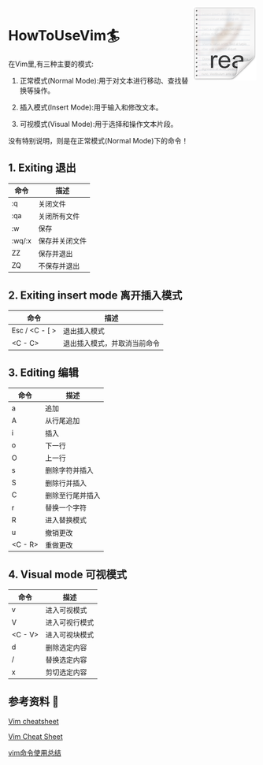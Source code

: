 <img src="./pics/icon.png" align="right" />

# HowToUseVim🏄

在Vim里,有三种主要的模式:

1. 正常模式(Normal Mode):用于对文本进行移动、查找替换等操作。

2. 插入模式(Insert Mode):用于输入和修改文本。

3. 可视模式(Visual Mode):用于选择和操作文本片段。

没有特别说明，则是在正常模式(Normal Mode)下的命令！

## 1. Exiting 退出

| 命令   | 描述                           |
| ------ | ------------------------------ |
| :q     | 关闭文件                       |
| :qa    | 关闭所有文件                   |
| :w     | 保存                           |
| :wq/:x | 保存并关闭文件                 |
| ZZ     | 保存并退出                     |
| ZQ     | 不保存并退出                   |

## 2. Exiting insert mode 离开插入模式

| 命令       | 描述                                 |
| ---------- | ------------------------------------ |
| Esc / <C - [ >| 退出插入模式                         |
| <C - C>      | 退出插入模式，并取消当前命令           |

## 3. Editing 编辑

| 命令    | 描述                          |
| ------- | ----------------------------- |
| a       | 追加                          |
| A       | 从行尾追加                    |
| i       | 插入                          |
| o       | 下一行                        |
| O       | 上一行                        |
| s       | 删除字符并插入                |
| S       | 删除行并插入                  |
| C       | 删除至行尾并插入              |
| r       | 替换一个字符                  |
| R       | 进入替换模式                  |
| u       | 撤销更改                      |
| <C - R>   | 重做更改                      |

## 4. Visual mode 可视模式

| 命令 | 描述 |
|---|---|
| v | 进入可视模式 |
| V | 进入可视行模式 |
| <C - V> | 进入可视块模式 |
| d | 删除选定内容 |
| / | 替换选定内容 |
| x | 剪切选定内容 |

## 参考资料 🔐

[Vim cheatsheet](https://devhints.io/vim)

[Vim Cheat Sheet](https://vim.rtorr.com/)

[vim命令使用总结](https://www.bilibili.com/read/cv22398023/)